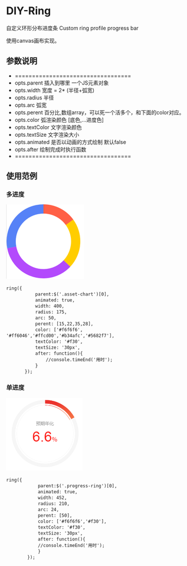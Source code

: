 # DIY-Ring
 自定义环形分布进度条 Custom ring profile progress bar
 
 使用canvas画布实现。

## 参数说明
 * ==================================
 * opts.parent 插入到哪里 一个JS元素对象
 * opts.width 宽度 = 2* (半径+弧宽)
 * opts.radius 半径
 * opts.arc 弧宽
 * opts.perent 百分比,数组array，可以死一个活多个，和下面的color对应。
 * opts.color 弧渲染颜色 [底色,...进度色]
 * opts.textColor 文字渲染颜色
 * opts.textSize 文字渲染大小
 * opts.animated 是否以动画的方式绘制 默认false
 * opts.after 绘制完成时执行函数
 * ==================================



## 使用范例
 
### 多进度

<img src="https://github.com/mishe/DIY-Ring/blob/master/1.png?raw=true">

 ```
 ring({
            parent:$('.asset-chart')[0],
            animated: true,
            width: 400,
            radius: 175,
            arc: 50,
            perent: [15,22,35,28],
            color: ['#f6f6f6', '#ff6046','#ffcd00','#b34afc','#5682f7'],
            textColor: '#f30',
            textSize: '30px',
            after: function(){
                //console.timeEnd('用时');
            }
        });
```
### 单进度

<img src="https://github.com/mishe/DIY-Ring/blob/master/2.png?raw=true">

```
ring({
            parent:$('.progress-ring')[0],
            animated: true,
            width: 452,
            radius: 210,
            arc: 24,
            perent: [50],
            color: ['#f6f6f6','#f30'],
            textColor: '#f30',
            textSize: '30px',
            after: function(){
            //console.timeEnd('用时');
            }
        });
```
        
